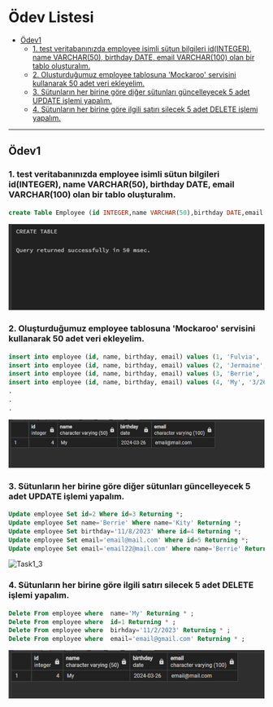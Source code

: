 # Ödev Listesi

- [Ödev1](#ödev1)
   - [1. test veritabanınızda employee isimli sütun bilgileri id(INTEGER), name VARCHAR(50), birthday DATE, email VARCHAR(100) olan bir tablo oluşturalım.](#odev1-soru1)
   - [2. Oluşturduğumuz employee tablosuna 'Mockaroo' servisini kullanarak 50 adet veri ekleyelim.](#odev1-soru2)
   - [3. Sütunların her birine göre diğer sütunları güncelleyecek 5 adet UPDATE işlemi yapalım.](#odev1-soru3)
   - [4. Sütunların her birine göre ilgili satırı silecek 5 adet DELETE işlemi yapalım.](#odev1-soru4)

---

## Ödev1

### <a name="odev1-soru1"></a>1. test veritabanınızda employee isimli sütun bilgileri id(INTEGER), name VARCHAR(50), birthday DATE, email VARCHAR(100) olan bir tablo oluşturalım.
```sql
create Table Employee (id INTEGER,name VARCHAR(50),birthday DATE,email VARCHAR(100));
```
![Task1_1](images/task1_1.PNG)

### <a name="odev1-soru2"></a>2. Oluşturduğumuz employee tablosuna 'Mockaroo' servisini kullanarak 50 adet veri ekleyelim.
```sql
insert into employee (id, name, birthday, email) values (1, 'Fulvia', '7/5/2024', 'fthowless0@jigsy.com');
insert into employee (id, name, birthday, email) values (2, 'Jermaine', '12/30/2023', 'jderechter1@blogs.com');
insert into employee (id, name, birthday, email) values (3, 'Berrie', '11/8/2023', 'bbinding2@ibm.com');
insert into employee (id, name, birthday, email) values (4, 'My', '3/26/2024', 'mmaund3@spiegel.de');
.
.
.
```
![Task1_2](images/task1_2.PNG)
### <a name="odev1-soru3"></a>3. Sütunların her birine göre diğer sütunları güncelleyecek 5 adet UPDATE işlemi yapalım.
```sql
Update employee Set id=2 Where id=3 Returning *;
Update employee Set name='Berrie' Where name='Kity' Returning *;
Update employee Set birthday='11/8/2023' Where id=4 Returning *;
Update employee Set email='email@mail.com' Where id=5 Returning *;
Update employee Set email='email22@mail.com' Where name='Berrie' Returning *;
```
![Task1_3](images/task1_3.PNG)

### <a name="odev1-soru4"></a>4. Sütunların her birine göre ilgili satırı silecek 5 adet DELETE işlemi yapalım.
```sql
Delete From employee where  name='My' Returning * ;
Delete From employee where  id=1 Returning * ;
Delete From employee where  birhday='11/2/2023' Returning * ;
Delete From employee where  email='email@gmail.com' Returning * ;
```
![Task1_4](images/task1_4.PNG)
